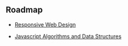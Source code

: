 ## Roadmap

- [Responsive Web Design](https://github.com/Kroixyz/freecodecamp-courses/tree/master/responsive-web-design)

- [Javascript Algorithms and Data Structures](https://github.com/Kroixyz/freecodecamp-courses/tree/master/js-algorithms-and-data-structures)
